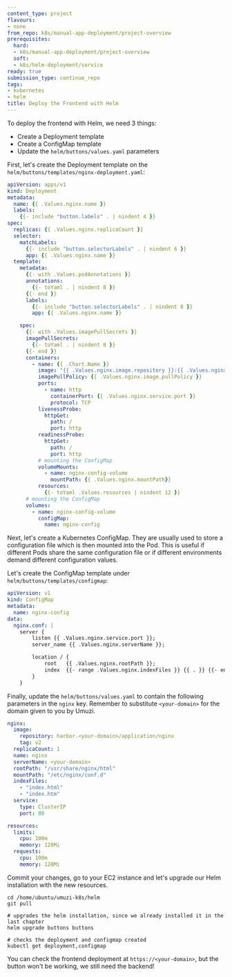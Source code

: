 ```yaml
---
content_type: project
flavours:
- none
from_repo: k8s/manual-app-deployment/project-overview
prerequisites:
  hard:
  - k8s/manual-app-deployment/project-overview
  soft:
  - k8s/helm-deployment/service
ready: true
submission_type: continue_repo
tags:
- kubernetes
- helm
title: Deploy the Frontend with Helm
---
```


To deploy the frontend with Helm, we need 3 things:
- Create a Deployment template 
- Create a ConfigMap template
- Update the `helm/buttons/values.yaml` parameters

First, let's create the Deployment template on the `helm/buttons/templates/nginx-deployment.yaml`:

```yaml
apiVersion: apps/v1
kind: Deployment
metadata:
  name: {{ .Values.nginx.name }}
  labels:
    {{- include "button.labels" . | nindent 4 }}
spec:
  replicas: {{ .Values.nginx.replicaCount }}
  selector:
    matchLabels:
      {{- include "button.selectorLabels" . | nindent 6 }}
      app: {{ .Values.nginx.name }}
  template:
    metadata:
      {{- with .Values.podAnnotations }}
      annotations:
        {{- toYaml . | nindent 8 }}
      {{- end }}
      labels:
        {{- include "button.selectorLabels" . | nindent 8 }}
        app: {{ .Values.nginx.name }}

    spec:
      {{- with .Values.imagePullSecrets }}
      imagePullSecrets:
        {{- toYaml . | nindent 8 }}
      {{- end }}
      containers:
        - name: {{ .Chart.Name }}
          image: "{{ .Values.nginx.image.repository }}:{{ .Values.nginx.image.tag | default .Chart.AppVersion }}"
          imagePullPolicy: {{ .Values.nginx.image.pullPolicy }}
          ports:
            - name: http
              containerPort: {{ .Values.nginx.service.port }}
              protocol: TCP
          livenessProbe:
            httpGet:
              path: /
              port: http
          readinessProbe:
            httpGet:
              path: /
              port: http
          # mounting the ConfigMap
          volumeMounts:
            - name: nginx-config-volume
              mountPath: {{ .Values.nginx.mountPath}}
          resources:
            {{- toYaml .Values.resources | nindent 12 }}
      # mounting the ConfigMap
      volumes:
        - name: nginx-config-volume
          configMap:
            name: nginx-config
```

Next, let's create a Kubernetes ConfigMap. They are usually used to store a configuration file which is then mounted into the Pod. This is useful if different Pods share the same configuration file or if different environments demand different configuration values.

Let's create the ConfigMap template under `helm/buttons/templates/configmap`:

```yaml
apiVersion: v1
kind: ConfigMap
metadata:
  name: nginx-config
data:
  nginx.conf: |
    server {
        listen {{ .Values.nginx.service.port }};
        server_name {{ .Values.nginx.serverName }};

        location / {
            root   {{ .Values.nginx.rootPath }};
            index  {{- range .Values.nginx.indexFiles }} {{ . }} {{- end }};
        }
    }
```

Finally, update the `helm/buttons/values.yaml` to contain the following parameters in the `nginx` key. Remember to substitute `<your-domain>` for the domain given to you by Umuzi.

```yaml
nginx:
  image:
    repository: harbor.<your-domain>/application/nginx
    tag: v2
  replicaCount: 1
  name: nginx
  serverName: <your-domain>
  rootPath: "/usr/share/nginx/html"
  mountPath: "/etc/nginx/conf.d"
  indexFiles:
    - "index.html"
    - "index.htm"
  service:
    type: ClusterIP
    port: 80

resources: 
  limits:
    cpu: 100m
    memory: 128Mi
  requests:
    cpu: 100m
    memory: 128Mi
```

Commit your changes, go to your EC2 instance and let's upgrade our Helm installation with the new resources.

```
cd /home/ubuntu/umuzi-k8s/helm
git pull

# upgrades the helm installation, since we already installed it in the last chapter
helm upgrade buttons buttons

# checks the deployment and configmap created
kubectl get deployment,configmap
```

You can check the frontend deployment at `https://<your-domain>`, but the button won't be working, we still need the backend!